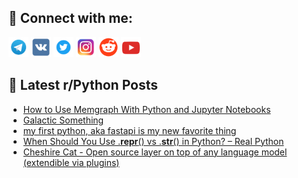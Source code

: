 ## 🔎 Connect with me:
[<img src="https://github.com/bullbesh/bullbesh/blob/main/images/Telegram.png" width="32" height="32" />](https://t.me/bullbesh)
[<img src="https://github.com/bullbesh/bullbesh/blob/main/images/VK.png" width="32" height="32" />](https://vk.com/bullbesh)
[<img src="https://github.com/bullbesh/bullbesh/blob/main/images/Twitter.png" width="32" height="32" />](https://twitter.com/bullbesh1)
[<img src="https://github.com/bullbesh/bullbesh/blob/main/images/Instagram.png" width="32" height="32" />](https://www.instagram.com/bullbesh)
[<img src="https://github.com/bullbesh/bullbesh/blob/main/images/Reddit.png" width="32" height="32" />](https://www.reddit.com/user/bullbesh)
[<img src="https://github.com/bullbesh/bullbesh/blob/main/images/YouTube.png" width="32" height="32" />](https://www.youtube.com/channel/UCtfjRs6uzgq5mfm8S06WTcg)

## 📕 Latest r/Python Posts
<!-- BLOG-POST-LIST:START -->
- [How to Use Memgraph With Python and Jupyter Notebooks](https://www.reddit.com/r/Python/comments/11zqb7k/how_to_use_memgraph_with_python_and_jupyter/)
- [Galactic Something](https://www.reddit.com/r/Python/comments/11zo0ou/galactic_something/)
- [my first python, aka fastapi is my new favorite thing](https://www.reddit.com/r/Python/comments/11zmn7x/my_first_python_aka_fastapi_is_my_new_favorite/)
- [When Should You Use .__repr__&lpar;&rpar; vs .__str__&lpar;&rpar; in Python? – Real Python](https://www.reddit.com/r/Python/comments/11zl8pi/when_should_you_use_repr_vs_str_in_python_real/)
- [Cheshire Cat - Open source layer on top of any language model &lpar;extendible via plugins&rpar;](https://www.reddit.com/r/Python/comments/11zk83o/cheshire_cat_open_source_layer_on_top_of_any/)
<!-- BLOG-POST-LIST:END -->
